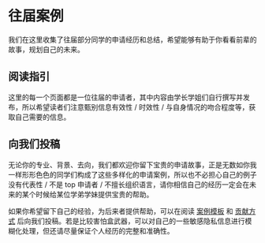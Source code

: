 
# 往届案例

我们在这里收集了往届部分同学的申请经历和总结，希望能够有助于你看看前辈的故事，规划自己的未来。

## 阅读指引

这里的每一个页面都是一位往届的申请者，其中内容由学长学姐们自行撰写并发布，所以希望读者们注意甄别信息有效性 / 时效性 / 与自身情况的吻合程度等，获取自己需要的信息。

## 向我们投稿

无论你的专业、背景、去向，我们都欢迎你留下宝贵的申请故事，正是无数如你我一样形形色色的同学们构成了这些多样化的申请案例，所以也不必担心自己的例子没有代表性 / 不是 top 申请者 / 不擅长组织语言，请你相信自己的经历一定会在未来的某个时候给某位学弟学妹提供宝贵的帮助。

如果你希望留下自己的经验，为后来者提供帮助，可以在阅读 [案例模板](example/) 和 [贡献方式](../#3) 后向我们投稿。若是比较害怕盒武器，可以对自己的一些敏感隐私信息进行模糊化处理，但还请尽量保证个人经历的完整和准确性。
